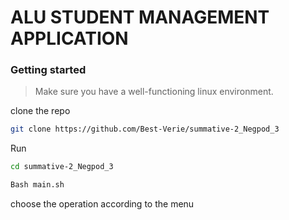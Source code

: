# ALU STUDENT MANAGEMENT APPLICATION 


### Getting started

> Make sure you have a well-functioning linux environment.

clone the repo

```bash
git clone https://github.com/Best-Verie/summative-2_Negpod_3
```
Run


``` bash
cd summative-2_Negpod_3
```

``` bash
Bash main.sh
```

choose the operation according to the menu
